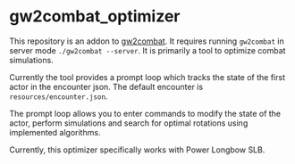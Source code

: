 # gw2combat_optimizer

This repository is an addon to [gw2combat](https://github.com/Mk-Chan/gw2combat). It requires running `gw2combat` in
server mode `./gw2combat --server`.
It is primarily a tool to optimize combat simulations.

Currently the tool provides a prompt loop which tracks the state of the first actor in the encounter json.
The default encounter is `resources/encounter.json`.

The prompt loop allows you to enter commands to modify the state of the actor, perform simulations and search for
optimal rotations using implemented algorithms.

Currently, this optimizer specifically works with Power Longbow SLB.
